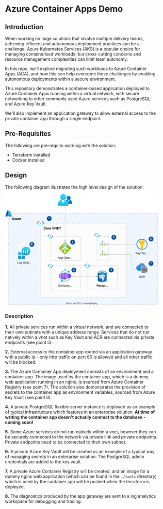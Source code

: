 # Azure Container Apps Demo

## Introduction

When working on large solutions that involve multiple delivery teams, achieving efficient and autonomous deployment practices can be a challenge. Azure Kubernetes Services (AKS) is a popular choice for managing containerised workloads, but cross-cutting concerns and resource management complexities can limit team autonomy.

In this repo, we’ll explore migrating such workloads to Azure Container Apps (ACA), and how this can help overcome these challenges by enabling autonomous deployments within a secure environment.

This repository demonstrates a container-based application deployed to Azure Container Apps running within a virtual network, with secure networking to other commonly used Azure services such as PostgreSQL and Azure Key Vault.

We'll also implement an application gateway to allow external access to the private container app through a single endpoint.

## Pre-Requisites

The following are pre-reqs to working with the solution:

- Terraform installed
- Docker installed

## Design

The following diagram illustrates the high level design of the solution:

![Architecture](docs/architecture.drawio.svg)

### Description

**1.** All private services run within a virtual network, and are connected to their own subnets with a unique address range. Services that do not run natively within a vnet such as Key Vault and ACR are connected via private endpoints (see point 5).

**2.** External access to the container app routed via an application gateway with a public ip - only http traffic on port 80 is allowed and all other traffic will be blocked.

**3.** The Azure Container App deployment consists of an environment and a container app. The image used by the container app, which is a dummy web application running in an nginx, is sourced from Azure Container Registry (see point 7). The solution also demonstrates the provision of secrets to the container app as environment variables, sourced from Azure Key Vault (see point 6).

**4.** A private PostgreSQL flexible server instance is deployed as an example of typical infrastructure which features in an enterprise solution. **At time of writing the container app doesn't actually connect to the database - coming soon!**

**5.** Some Azure services do not run natively within a vnet, however they can be securely connected to the network via private link and private endpoints. Private endpoints need to be connected to their own subnet.

**6.** A private Azure Key Vault will be created as an example of a typical way of managing secrets in an enterprise solution. The PostgreSQL admin credentials are added to the key vault.

**7.** A private Azure Container Registry will be created, and an image for a dummy nginx web application (which can be found in the `./tools` directory) which is used by the container app will be pushed when the terraform is deployed.

**8.** The diagnostics produced by the app gateway are sent to a log analytics workspace for debugging and tracing.
